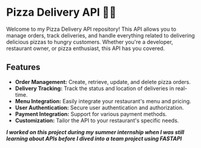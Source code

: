 # Pizza Delivery API 🍕🚚

Welcome to my Pizza Delivery API repository! This API allows you to manage orders, track deliveries, and handle everything related to delivering delicious pizzas to hungry customers. Whether you're a developer, restaurant owner, or pizza enthusiast, this API has you covered.

## Features

- **Order Management:** Create, retrieve, update, and delete pizza orders.
- **Delivery Tracking:** Track the status and location of deliveries in real-time.
- **Menu Integration:** Easily integrate your restaurant's menu and pricing.
- **User Authentication:** Secure user authentication and authorization.
- **Payment Integration:** Support for various payment methods.
- **Customization:** Tailor the API to your restaurant's specific needs.

***I worked on this project during my summer internship when I was still learning about APIs before I dived into a team project using FASTAPI***
